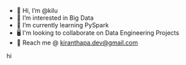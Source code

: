 - 👋 Hi, I’m @kilu
- 👀 I’m interested in Big Data 
- 🌱 I’m currently learning PySpark
- 🖥 I'm looking to collaborate on Data Engineering Projects
- 📲 Reach me @ kiranthapa.dev@gmail.com


<!---
kilu22/kilu22 is a ✨ special ✨ repository because its `README.md` (this file) appears on your GitHub profile.
You can click the Preview link to take a look at your changes.
--->

hi

